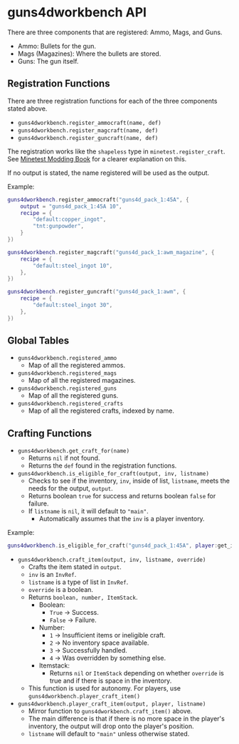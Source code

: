 # guns4dworkbench API

There are three components that are registered: Ammo, Mags, and Guns.

- Ammo: Bullets for the gun.
- Mags (Magazines): Where the bullets are stored.
- Guns: The gun itself.

## Registration Functions

There are three registration functions for each of the three components stated above.

- `guns4dworkbench.register_ammocraft(name, def)`
- `guns4dworkbench.register_magcraft(name, def)`
- `guns4dworkbench.register_guncraft(name, def)`

The registration works like the `shapeless` type in `minetest.register_craft`. See [Minetest Modding Book](https://rubenwardy.com/minetest_modding_book/en/items/nodes_items_crafting.html#crafting) for a clearer explanation on this.

If no output is stated, the name registered will be used as the output.

Example:

```lua
guns4dworkbench.register_ammocraft("guns4d_pack_1:45A", {
    output = "guns4d_pack_1:45A 10",
    recipe = {
        "default:copper_ingot",
        "tnt:gunpowder",
    }
})

guns4dworkbench.register_magcraft("guns4d_pack_1:awm_magazine", {
    recipe = {
        "default:steel_ingot 10",
    },
})

guns4dworkbench.register_guncraft("guns4d_pack_1:awm", {
    recipe = {
        "default:steel_ingot 30",
    },
})
```

## Global Tables

- `guns4dworkbench.registered_ammo`
  - Map of all the registered ammos.
- `guns4dworkbench.registered_mags`
  - Map of all the registered magazines.
- `guns4dworkbench.registered_guns`
  - Map of all the registered guns.
- `guns4dworkbench.registered_crafts`
  - Map of all the registered crafts, indexed by name.

## Crafting Functions

- `guns4dworkbench.get_craft_for(name)`
  - Returns `nil` if not found.
  - Returns the `def` found in the registration functions.
- `guns4dworkbench.is_eligible_for_craft(output, inv, listname)`
  - Checks to see if the inventory, `inv`, inside of list, `listname`, meets the needs for the output, `output`.
  - Returns boolean `true` for success and returns boolean `false` for failure.
  - If `listname` is `nil`, it will default to `"main"`.
    - Automatically assumes that the `inv` is a player inventory.

Example:

```lua
guns4dworkbench.is_eligible_for_craft("guns4d_pack_1:45A", player:get_inventory())
```

- `guns4dworkbench.craft_item(output, inv, listname, override)`
  - Crafts the item stated in `output`.
  - `inv` is an `InvRef`.
  - `listname` is a type of list in `InvRef`.
  - `override` is a boolean.
  - Returns `boolean, number, ItemStack`.
    - Boolean:
      - `True` -> Success.
      - `False` -> Failure.
    - Number:
      - `1` -> Insufficient items or ineligible craft.
      - `2` -> No inventory space available.
      - `3` -> Successfully handled.
      - `4` -> Was overridden by something else.
    - Itemstack:
      - Returns `nil` or `ItemStack` depending on whether `override` is true and if there is space in the inventory.
  - This function is used for autonomy. For players, use `guns4dworkbench.player_craft_item()`
- `guns4dworkbench.player_craft_item(output, player, listname)`
  - Mirror function to `guns4dworkbench.craft_item()` above.
  - The main difference is that if there is no more space in the player's inventory, the output will drop onto the player's position.
  - `listname` will default to `"main"` unless otherwise stated.
